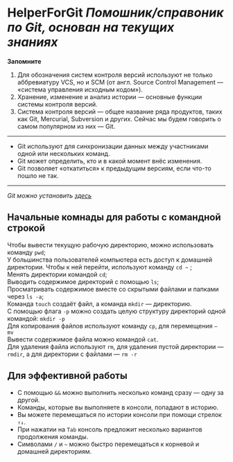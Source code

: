 # HelperForGit *Помошник/справоник по Git, основан на текущих знаниях*

**Запомните**
1. Для обозначения систем контроля версий используют не только аббревиатуру VCS, но и SCM (от англ. Source Control Management — «система управления исходным кодом»).
2. Хранение, изменение и анализ истории — основные функции системы контроля версий.
3. Система контроля версий — общее название ряда продуктов, таких как Git, Mercurial, Subversion и других. Сейчас мы будем говорить о самом популярном из них — Git.
---
- Git используют для синхронизации данных между участниками одной или нескольких команд.
- Git может определить, кто и в какой момент внёс изменения.
- Git позволяет «откатиться» к предыдущим версиям, если что-то пошло не так. 
---
*Git можно установить [здесь](https://git-scm.com/download/win)*

## **Начальные комнады для работы с командной строкой**
Чтобы вывести текущую рабочую директорию, можно использовать команду ```pwd```; <br>
У большинства пользователей компьютера есть доступ к домашней директории. Чтобы к ней перейти, используют команду ```cd ~``` ; <br>
Менять директории командой ```cd```; <br>
Выводить содержимое директорий с помощью ```ls```; <br>
Просматривать содержимое вместе со скрытыми файлами и папками через ```ls -a```; <br>
Команда ```touch``` создаёт файл, а команда ```mkdir``` — директорию. <br>
С помощью флага ```-p``` можно создать целую структуру директорий одной командой: ```mkdir -p``` <br>
Для копирования файлов используют команду ```cp```, для перемещения ```— mv```<br>
Вывести содержимое файла можно командой ```cat```. <br>
Для удаления файла используют ```rm```, для удаления пустой директории — ```rmdir```, а для директории с файлами — ```rm -r``` <br>

## **Для эффективной работы**
* С помощью ```&&``` можно выполнить несколько команд сразу — одну за другой. 
* Команды, которые вы выполняете в консоли, попадают в историю.
* Вы можете перемещаться по истории консоли при помощи стрелок ```↑↓```. 
* При нажатии на ```Tab``` консоль предложит несколько вариантов продолжения команды. 
* Символами ```/``` и ```~``` можно быстро перемещаться к корневой и домашней директориям. 
